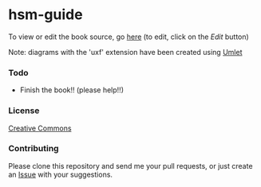 hsm-guide
=========

To view or edit the book source, go [here](https://github.com/snowch/hsm-guide/blob/master/book.md) (to edit, click on the *Edit* button)

Note: diagrams with the 'uxf' extension have been created using [Umlet](http://www.umlet.com/)

### Todo

- Finish the book!! (please help!!)

### License

[Creative Commons](https://creativecommons.org/publicdomain/zero/1.0/)

### Contributing

Please clone this repository and send me your pull requests, or just create an [Issue](https://github.com/snowch/hsm-guide/issues) with your suggestions.
